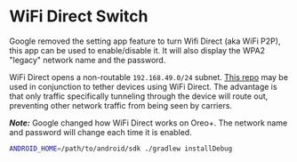 # WiFi Direct Switch

Google removed the setting app feature to turn Wifi Direct (aka WiFi P2P), this
app can be used to enable/disable it. It will also display the WPA2 "legacy"
network name and the password.

WiFi Direct opens a non-routable `192.168.49.0/24` subnet.
[This repo](https://gitlab.na.nccgroup.com/jdileo/termux-sshd) may be used in
conjunction to tether devices using WiFi Direct. The advantage is that only
traffic specifically tunneling through the device will route out, preventing
other network traffic from being seen by carriers.

***Note:*** Google changed how WiFi Direct works on Oreo+. The network name and
password will change each time it is enabled.

```bash
ANDROID_HOME=/path/to/android/sdk ./gradlew installDebug
```
